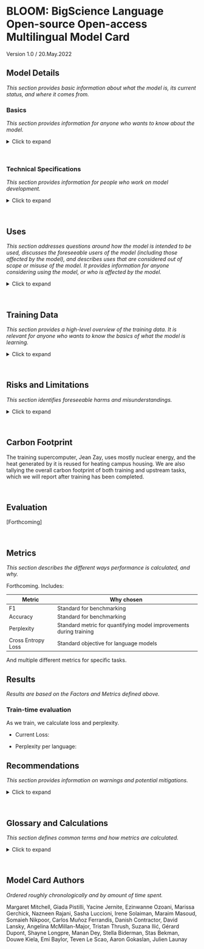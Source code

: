 # BLOOM: BigScience Language Open-source Open-access Multilingual Model Card
Version 1.0 / 20.May.2022

## Model Details  

*This section provides basic information about what the model is, its current status, and where it comes from.*

### Basics
*This section provides information for anyone who wants to know about the model.*

<details> 
<summary>Click to expand</summary><br/>
    
**Developed by:** [BigScience](https://bigscience.huggingface.co)  
All collaborators are either volunteers or have an agreement with their employer.

**Model Type:** Transformer-based Language Model

**Version:** 1.0.0

**Languages:** Multiple; see [training data](#training-data).

**License:** [RAIL License v1.0](https://docs.google.com/document/d/10NMjEKjxR7mrZ5CvugGBVaF6nPEgNxFBIbkH7z5HB-0/edit#)

**Released:** Forthcoming

**Send questions to:** bigscience-contact@googlegroups.com

**Cite as:** [BigScience Workshop](https://bigscience.huggingface.co), BigScience Language Open-source Open-access Multilingual (BLOOM). International, May 2021-May 2022.

</details>
<p>&nbsp;</p>

### Technical Specifications
*This section provides information for people who work on model development.*
<details>
<summary>Click to expand</summary><br/>

*Please see [the BLOOM training README](https://github.com/bigscience-workshop/bigscience/tree/master/train/tr11-176B-ml#readme) for full details.*

**Model Architecture:** Modified from Megatron-LM GPT2:

1.  A word embeddings layer normalization

2.  ALiBI positional encodings.

**Objective Function:** [Cross Entropy with mean reduction](https://pytorch.org/docs/stable/generated/torch.nn.CrossEntropyLoss.html#torch.nn.CrossEntropyLoss)

**Number of Parameters:** 176B parameters; 70 layers, 112 attention heads

#### **Infrastructure**
    
Compute Infrastructure: [Jean Zay](http://www.idris.fr/eng/jean-zay/jean-zay-presentation-eng.html) Public Supercomputer, provided by the French government

Hardware: 384 A100 80GB GPUs (48 nodes)

-   Additional 32 A100 80GB GPUs (4 nodes) in reserve

-   8 GPUs per node Using NVLink 4 inter-gpu connects, 4 OmniPath links

-   CPU: AMD

-   CPU memory: 512GB per node

-   GPU memory: 640GB per node

-   Inter-node connect: Omni-Path Architecture (OPA)

-   NCCL-communications network: a fully dedicated subnet

-   Disc IO network: shared network with other types of nodes

Software:

-   [Megatron-DeepSpeed](https://github.com/bigscience-workshop/Megatron-DeepSpeed), BigScience fork

-   [DeepSpeed](https://github.com/microsoft/DeepSpeed)

-   [PyTorch](https://github.com/pytorch/pytorch)-1.11 w/ CUDA-11.5

-   [apex](https://github.com/NVIDIA/apex) 


#### **Training**

 
_In progress._

Checkpoint size:

-   Bf16 weights: 329GB

-   Full checkpoint with optimizer states: 2.3TB

Training throughput: About 150 TFLOP per GPU per second

Number of epochs: 1 (*current target*)

Dates: 
- Started 11th March, 2022 11:42am PST.
- Planned end: 5th July, 2022.  

Estimated carbon emissions:  *Forthcoming*

Estimated electricity usage: *Forthcoming*

Estimated cost of training: Equivalent of $7-15M

Funding source: French government and individual labs of contributors.

Server training location: Ile-de-France, France

</details>
<p>&nbsp;</p>

## Uses

*This section addresses questions around how the model is intended to be used, discusses the foreseeable users of the model (including those affected by the model), and describes uses that are considered out of scope or misuse of the model. 
It provides information for anyone considering using the model, or who is affected by the model.*


<details>
<summary>Click to expand</summary>
    
### Intended use

This model is being created in order to enable public research on large language models (LLMs). LLMs are intended to be used for language generation or as a pretrained base model that can be further fine-tuned for specific tasks. Use cases below are not exhaustive.

#### **Direct Use**

-   Text generation

-   Exploring characteristics of language generated by a language model.

    -   Examples: Cloze tests, counterfactuals, generations with reframings.

#### **Downstream Use**

-   Tasks that leverage language models include: Information Extraction, Question Answering, Summarization.

### Misuse and Out-of-scope Use

*This section addresses what users ought not do with the model.*

See the  [LLM LICENSE ](https://docs.google.com/document/d/10NMjEKjxR7mrZ5CvugGBVaF6nPEgNxFBIbkH7z5HB-0/edit), Attachment A, for detailed usage restrictions. The below list is non-exhaustive, but lists some easily foreseeable problematic use cases.

#### **Out-of-scope Uses**

Using the model in [high-stakes](#glossary-and-calculations) settings is out of scope for this model.  The model is not designed for [critical decisions](#glossary-and-calculations) nor uses with any material consequences on an individual's livelihood or wellbeing. The model outputs content that appears factual but is not correct.  

##### Out-of-scope uses include:

-   Usage in biomedical domains, political and legal domains, or finance domains.

-   Usage for evaluating or scoring individuals, such as for employment, education, or credit.

-   Applying the model for critical automatic decisions, generating factual content, creating reliable summaries, or generating predictions that must be correct.

#### **Misuse**

Intentionally using the model for harm, violating rights, or other kinds of malicious activities is a misuse of this model. This includes:

-   Spam generation

-   Disinformation and influence operations

-   Disparagement and defamation

-   Harassment and abuse
  
-   Deception

-   Unconsented impersonation and imitation

-   Unconsented surveillance 


-   Generating content without attribution to the model, as specified in the [RAIL License, Use Restrictions](https://docs.google.com/document/d/10NMjEKjxR7mrZ5CvugGBVaF6nPEgNxFBIbkH7z5HB-0/edit#heading=h.3blioxkgzsje).

### Intended Users

#### **Direct Users**

-   General Public

-   Researchers

-   Students

-   Educators

-   Engineers/developers

-   Non-commercial entities

-   Community advocates, including human and civil rights groups

#### Indirect Users

-   Users of derivatives created by Direct Users, such as those using software with an [intended use](#intended-use).

-   Users of [Derivatives of the Model, as described in the License](https://docs.google.com/document/d/117RhytMYC9HS-1NmWHEn9XBK7vJ5kdv9OcG6AV69Vec/edit#bookmark=id.pvl8781qfes3).

#### Others Affected (Parties prenantes)

-   People and groups referred to by the LLM

-   People and groups exposed to outputs of, or decisions based on, the LLM

-   People and groups whose original work is included in the LLM
</details>
<p>&nbsp;</p>

## Training Data
*This section provides a high-level overview of the training data. It is relevant for anyone who wants to know the basics of what the model is learning.*



<details>
<summary>Click to expand</summary><br/>
    
*Details for each dataset are provided in individual [Data Cards](https://huggingface.co/spaces/bigscience/BigScienceCorpus).*

Training data includes:

-   45 natural languages and programming languages.

-   In 1.5TB of pre-processed text, converted into 350B unique tokens.

See the [Model README, Datasets for more](https://github.com/bigscience-workshop/bigscience/tree/master/train/tr11-176B-ml#datasets).

#### **Language**
The pie chart shows the distribution of languages in training data.
   
![pie chart showing the distribution of languages in training data](https://github.com/bigscience-workshop/model_card/blob/main/assets/data/pie_chart.svg?raw=true)




The following table shows the further distribution of Niger Congo and Indic languages.
<details>
<summary>Click to expand</summary><br/>
    
| Niger Congo    | Percentage |         | Indic     | Percentage |
|----------------|------------ |------  |-----------|------------|
| Chi Tumbuka    | 0.00002    |         | Assamese  | 0.01       |
| Kikuyu         | 0.00004    |         | Odia      | 0.04       |
| Bambara        | 0.00004    |         | Gujarati  | 0.04       |
| Akan           | 0.00007    |         | Marathi   | 0.05       |
| Xitsonga       | 0.00007    |         | Punjabi   | 0.05       |
| Sesotho        | 0.00007    |         | Kannada   | 0.06       |
| Chi Chewa      | 0.0001     |         | Nepali    | 0.07       |
| Setswana       | 0.0002     |         | Telugu    | 0.09       |
| Northern Sotho | 0.0002     |         | Malayalam | 0.10       |
| Fon            | 0.0002     |         | Urdu      | 0.10       |
| Kirundi        | 0.0003     |         | Tamil     | 0.20       |
| Wolof          | 0.0004     |         | Bengali   | 0.50       |
| Kuganda        | 0.0004     |         | Hindi     | 0.70       |
| Chi Shona      | 0.001      |
| Isi Zulu       | 0.001      |
| Igbo           | 0.001      |
| Xhosa          | 0.001      |
| Kinyarwanda    | 0.003      |
| Yoruba         | 0.006      |
| Swahili        | 0.02       |
</details>
</details>
<p>&nbsp;</p>

## Risks and Limitations
*This section identifies foreseeable harms and misunderstandings.*



<details>
<summary>Click to expand</summary><br/>
    
Model may:

-   Overrepresent some viewpoints and underrepresent others

-   Contain stereotypes
  
-   Contain personal information


-   Generate:

    -   Hateful, abusive, or violent language

    -   Discriminatory or prejudicial language

    -   Content that may not be appropriate for all settings, including sexual content.

-   Make errors, including producing incorrect information as if it were factual.

-   Generate irrelevant or repetitive outputs.
</details>
<p>&nbsp;</p>

## Carbon Footprint

The training supercomputer, Jean Zay, uses mostly nuclear energy, and the heat generated by it is reused for heating campus housing. We are also tallying the overall carbon footprint of both training and upstream tasks, which we will report after training has been completed.
<p>&nbsp;</p>

## Evaluation
 [Forthcoming]
<p>&nbsp;</p>

## Metrics 
*This section describes the different ways performance is calculated, and why.*

Forthcoming. Includes:

| Metric             | Why chosen                                                         |
|--------------------|--------------------------------------------------------------------|
| F1                 | Standard for benchmarking                                          |
| Accuracy           | Standard for benchmarking                                          |
| Perplexity         | Standard metric for quantifying model improvements during training |
| Cross Entropy Loss | Standard objective for language models                             |

And multiple different metrics for specific tasks.

##  Results
*Results are based on the Factors and Metrics defined above.*

### Train-time evaluation
As we train, we calculate loss and perplexity. 

-  Current Loss: 

-  Perplexity per language:


## Recommendations

*This section provides information on warnings and potential mitigations.*



<details>
<summary>Click to expand</summary>

-   Indirect users should be made aware when the content they're working with is created by the LLM.

-   Users should be aware of [Risks and Limitations](#risks-and-limitations), and include an appropriate age disclaimer or blocking interface as necessary.

-   Models pre-trained with the LLM should include an updated Model Card.

-   Users of the model should provide mechanisms for those affected to provide feedback, such as an email address for comments.

</details>
<p>&nbsp;</p>

## Glossary and Calculations

*This section defines common terms and how metrics are calculated.*



<details>
<summary>Click to expand</summary>

-   **Loss:** A calculation of the difference between what the model has learned and what the data shows ("groundtruth"). The lower the loss, the better. The training process aims to minimize the loss. 


-   **Perplexity:** This is based on what the model estimates the probability of new data is. The lower the perplexity, the better.  If the model is 100% correct at predicting the next token it will see, then the perplexity is 1. Mathematically this is calculated using entropy. 

-   **High-stakes settings:** Such as those identified as "high-risk AI systems" and "unacceptable risk AI systems" in the European Union's proposed [Artificial Intelligence (AI) Act](https://artificialintelligenceact.eu/annexes/).

-   **Critical decisions**: Such as those defined in [the United States' proposed Algorithmic Accountability Act](https://www.congress.gov/117/bills/s3572/BILLS-117s3572is.pdf).

-   **Human Rights**: Includes those rights defined in the [Universal Declaration of Human Rights](https://www.un.org/sites/un2.un.org/files/2021/03/udhr.pdf).

-  **Personal Data and Information**: Personal data and information is defined in multiple data protection regulations, such as "[personal data](https://gdpr-info.eu/issues/personal-data/)" in the [European Union's General Data Protection Regulation](https://gdpr-info.eu); and "personal information" in the Republic of South Africa's [Protection of Personal Information Act](https://www.gov.za/sites/default/files/gcis_document/201409/3706726-11act4of2013popi.pdf), The People's Republic of China's [Personal information protection law](http://en.npc.gov.cn.cdurl.cn/2021-12/29/c_694559.htm).
  
- **Sensitive Characteristics**: This includes specifically protected categories in human rights (see [UHDR, Article 2](https://www.un.org/sites/un2.un.org/files/2021/03/udhr.pdf)) and personal information regulation (see GDPR, [Article 9; Protection of Personal Information Act, Chapter 1](https://www.gov.za/sites/default/files/gcis_document/201409/3706726-11act4of2013popi.pdf))

- **Deception:** Doing something to intentionally mislead individuals to believe something that is false, such as by creating deadbots or chatbots on social media posing as real people, or generating text documents without making consumers aware that the text is machine generated.

</details>
<p>&nbsp;</p>

## Model Card Authors
*Ordered roughly chronologically and by amount of time spent.*

Margaret Mitchell, Giada Pistilli, Yacine Jernite, Ezinwanne Ozoani, Marissa Gerchick, Nazneen Rajani, Sasha Luccioni, Irene Solaiman, Maraim Masoud, Somaieh Nikpoor, Carlos Muñoz Ferrandis, Danish Contractor, David Lansky, Angelina McMillan-Major, Tristan Thrush, Suzana Ilić, Gérard Dupont, Shayne Longpre, Manan Dey, Stella Biderman, Stas Bekman, Douwe Kiela, Emi Baylor, Teven Le Scao, Aaron Gokaslan, Julien Launay

